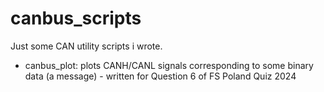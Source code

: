 # canbus_scripts
Just some CAN utility scripts i wrote.

- canbus_plot: plots CANH/CANL signals corresponding to some binary data (a message) - written for Question 6 of FS Poland Quiz 2024 
